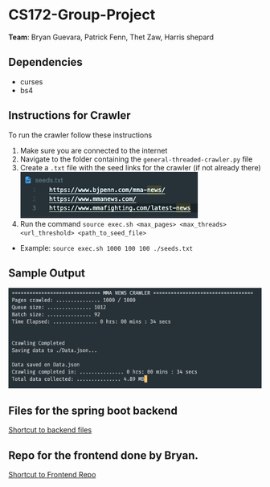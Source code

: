 # CS172-Group-Project

**Team**: Bryan Guevara, Patrick Fenn, Thet Zaw, Harris shepard

## Dependencies
* curses
* bs4

## Instructions for Crawler
To run the crawler follow these instructions
1. Make sure you are connected to the internet
2. Navigate to the folder containing the `general-threaded-crawler.py` file
3. Create a `.txt` file with the seed links for the crawler (if not already there)
![](./images/input.png)
4. Run the command `source exec.sh <max_pages> <max_threads> <url_threshold> <path_to_seed_file>`
* Example: `source exec.sh 1000 100 100 ./seeds.txt `


## Sample Output
![](./images/output.png)


## Files for the spring boot backend 
[Shortcut to backend files](./gs-spring-boot/complete/src/main/java/com/example/springboot/)

## Repo for the frontend done by Bryan.
[Shortcut to Frontend Repo](https://github.com/Guevara-Bryan/mma-search)
